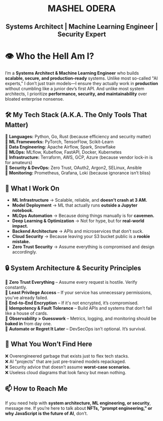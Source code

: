 <h1 align="center"> MASHEL ODERA </h1>

<h2 align="center">Systems Architect | Machine Learning Engineer | Security Expert</h2>

# **👁️ Who the Hell Am I?**  
I’m a **Systems Architect & Machine Learning Engineer** who builds **scalable, secure, and production-ready** systems. Unlike most so-called "AI experts," I don’t just train models—I ensure they actually work in **production** without crumbling like a junior dev’s first API. And unlike most system architects, I prioritize **performance, security, and maintainability** over bloated enterprise nonsense.  

## **🛠️ My Tech Stack (A.K.A. The Only Tools That Matter)**  
🔹 **Languages:** Python, Go, Rust (because efficiency and security matter)  
🔹 **ML Frameworks:** PyTorch, TensorFlow, Scikit-Learn  
🔹 **Data Engineering:** Apache Airflow, Spark, Snowflake  
🔹 **MLOps:** MLflow, Kubeflow, FastAPI, Docker, Kubernetes  
🔹 **Infrastructure:** Terraform, AWS, GCP, Azure (because vendor lock-in is for amateurs)  
🔹 **Security & DevOps:** Zero Trust, OAuth2, Argon2, SELinux, Ansible  
🔹 **Monitoring:** Prometheus, Grafana, Loki (because ignorance isn’t bliss)  

## **🔮 What I Work On**  
- **ML Infrastructure** → Scalable, reliable, and **doesn’t crash at 3 AM.**  
- **Model Deployment** → ML that actually runs **outside a Jupyter notebook.**  
- **MLOps Automation** → Because doing things manually is for **cavemen.**  
- **Deep Learning & Optimization** → Not for hype, but for **real-world impact.**  
- **Backend Architecture** → APIs and microservices that don’t suck.  
- **Cloud Security** → Because leaving your S3 bucket public is a **rookie mistake.**  
- **Zero Trust Security** → Assume everything is compromised and design accordingly.  

## **🔒 System Architecture & Security Principles**  
🔹 **Zero Trust Everything** – Assume every request is hostile. Verify constantly.  
🔹 **Least Privilege Access** – If your service has unnecessary permissions, you’ve already failed.  
🔹 **End-to-End Encryption** – If it's not encrypted, it’s compromised.  
🔹 **Idempotency & Fault Tolerance** – Build APIs and systems that don’t fail like a house of cards.  
🔹 **Observability > Guesswork** – Metrics, logging, and monitoring should be **baked in** from day one.  
🔹 **Automate or Regret It Later** – DevSecOps isn’t optional. It’s survival.  

## **📖 What You Won’t Find Here**  
❌ Overengineered garbage that exists just to flex tech stacks.  
❌ AI "projects" that are just pre-trained models repackaged.  
❌ Security advice that doesn’t assume **worst-case scenarios.**  
❌ Useless cloud diagrams that look fancy but mean nothing.

## **📫 How to Reach Me**  
If you need help with **system architecture, ML engineering, or security**, message me. If you’re here to talk about **NFTs, "prompt engineering," or why JavaScript is the future of AI**, don’t.  


